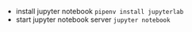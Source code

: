+ install jupyter notebook `pipenv install jupyterlab`
+ start jupyter notebook server `jupyter notebook`